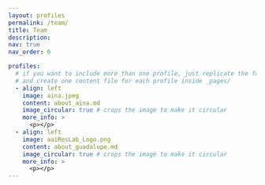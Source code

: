 ```yaml
---
layout: profiles
permalink: /team/
title: Team
description: 
nav: true
nav_order: 6

profiles:
  # if you want to include more than one profile, just replicate the following block
  # and create one content file for each profile inside _pages/
  - align: left
    image: aina.jpeg
    content: about_aina.md
    image_circular: true # crops the image to make it circular
    more_info: >
      <p></p>
  - align: left
    image: aaiResLab_Logo.png
    content: about_guadalupe.md
    image_circular: true # crops the image to make it circular
    more_info: >
      <p></p>
---
```

